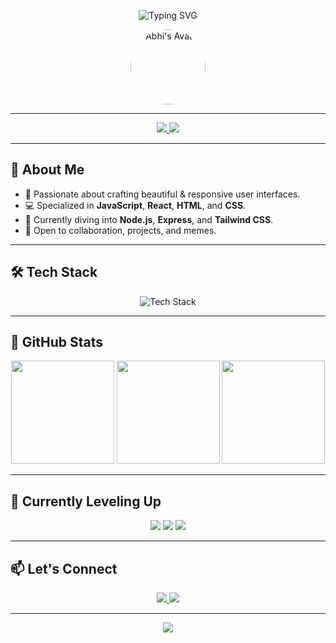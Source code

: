 <!-- Animated Typing SVG -->
<p align="center">
  <img src="https://readme-typing-svg.demolab.com?font=Fira+Code&size=28&pause=1000&color=1E90FF&center=true&vCenter=true&width=600&lines=Hi%2C+I%27m+Abhi+%F0%9F%91%8B;Frontend+Dev+%7C+React+Enthusiast+%F0%9F%A7%99%E2%80%8D%E2%99%82%EF%B8%8F;Always+Learning+%F0%9F%92%AB;Let%27s+Build+Something+Awesome+Together!" alt="Typing SVG" />
</p>

<!-- Profile Picture (Optional, use your own image link or GitHub avatar) -->
<p align="center">
  <img src="https://avatars.githubusercontent.com/u/155280430?v=4" width="120" style="border-radius:50%;" alt="Abhi's Avatar"/>
</p>

---

<div align="center">

<!-- Social Links -->
<a href="mailto:dhimanabhishek2001@gmail.com" target="_blank">
  <img src="https://img.shields.io/badge/Email-D14836?logo=gmail&logoColor=white&style=for-the-badge" />
</a>
<a href="https://www.linkedin.com/in/abhishek-dhiman-229195247" target="_blank">
  <img src="https://img.shields.io/badge/LinkedIn-0077B5?logo=linkedin&logoColor=white&style=for-the-badge" />
</a>

</div>

---

## 🧠 About Me

- 🎨 Passionate about crafting beautiful & responsive user interfaces.
- 💻 Specialized in **JavaScript**, **React**, **HTML**, and **CSS**.
- 🔧 Currently diving into **Node.js**, **Express**, and **Tailwind CSS**.
- 🤝 Open to collaboration, projects, and memes.

---

## 🛠️ Tech Stack

<p align="center">
  <img src="https://skillicons.dev/icons?i=html,css,js,ts,react,redux,bootstrap,materialui,git,nodejs,express,tailwind" alt="Tech Stack" />
</p>

---

## 🚀 GitHub Stats

<p align="center">
  <img src="https://github-readme-stats.vercel.app/api?username=inurdream-abhi143&show_icons=true&theme=tokyonight&hide_border=true" height="165"/>
  <img src="https://github-readme-streak-stats.herokuapp.com?user=inurdream-abhi143&theme=tokyonight&hide_border=true" height="165"/>
  <img src="https://github-readme-stats.vercel.app/api/top-langs/?username=inurdream-abhi143&layout=compact&theme=tokyonight&hide_border=true" height="165"/>
</p>

---

## 🌱 Currently Leveling Up

<p align="center">
  <img src="https://img.shields.io/badge/Node.js-339933?logo=nodedotjs&logoColor=white&style=for-the-badge" />
  <img src="https://img.shields.io/badge/Express-000000?logo=express&logoColor=white&style=for-the-badge" />
  <img src="https://img.shields.io/badge/Tailwind_CSS-38B2AC?logo=tailwind-css&logoColor=white&style=for-the-badge" />
</p>

---

## 📫 Let's Connect

<div align="center">
  <a href="mailto:dhimanabhishek2001@gmail.com" target="_blank">
    <img src="https://img.shields.io/badge/Email-Me!-D14836?logo=gmail&logoColor=white&style=for-the-badge" />
  </a>
  <a href="https://www.linkedin.com/in/abhishek-dhiman-229195247" target="_blank">
    <img src="https://img.shields.io/badge/LinkedIn-Profile-0077B5?logo=linkedin&logoColor=white&style=for-the-badge" />
  </a>
</div>

---

<!-- Footer Animation (Optional) -->
<p align="center">
  <img src="https://capsule-render.vercel.app/api?type=waving&color=0:1E90FF,100:00BFFF&height=120&section=footer&text=Thanks+for+visiting!&fontColor=ffffff&fontSize=30&animation=twinkling"/>
</p>

